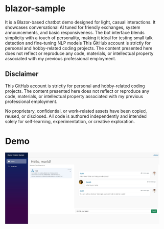 # blazor-sample

It is a Blazor-based chatbot demo designed for light, casual interactions. It showcases conversational AI tuned for friendly exchanges, system announcements, and basic responsiveness. The bot interface blends simplicity with a touch of personality, making it ideal for testing small talk detection and fine-tuning NLP models
This GitHub account is strictly for personal and hobby-related coding projects. The content presented here does not reflect or reproduce any code, materials, or intellectual property associated with my previous professional employment.

## Disclaimer

This GitHub account is strictly for personal and hobby-related coding projects. The content presented here does not reflect or reproduce any code, materials, or intellectual property associated with my previous professional employment.

No proprietary, confidential, or work-related assets have been copied, reused, or disclosed. All code is authored independently and intended solely for self-learning, experimentation, or creative exploration.

<h1>Demo</h1>

[![N|Solid](preview.jpg)](https://blazor-sample-gqe2c0aehmhjfadn.australiacentral-01.azurewebsites.net)
